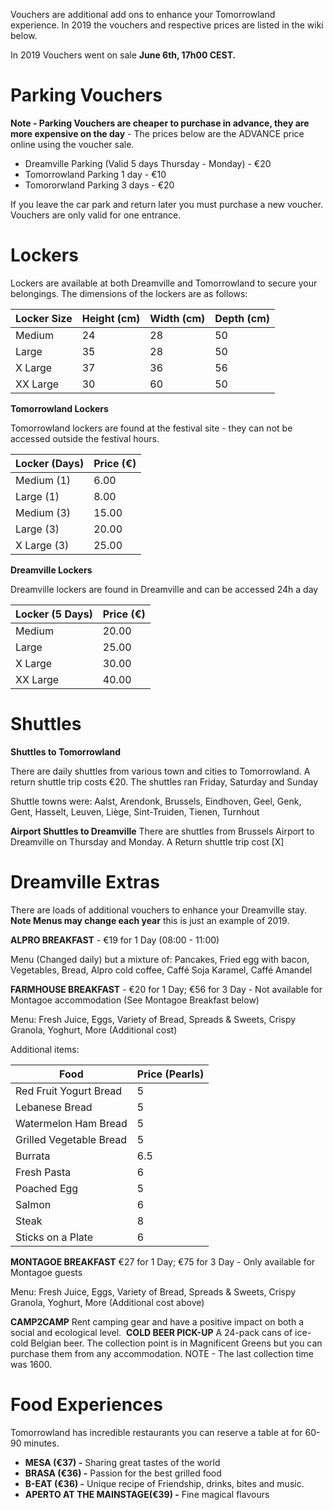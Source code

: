 Vouchers are additional add ons to enhance your Tomorrowland experience. In 2019 the vouchers and respective prices are listed in the wiki below.

In 2019 Vouchers went on sale **June 6th, 17h00 CEST.** 

# Parking Vouchers

**Note - Parking Vouchers are cheaper to purchase in advance, they are more expensive on the day** - The prices below are the ADVANCE price online using the voucher sale.

* Dreamville Parking (Valid 5 days Thursday - Monday) - €20
* Tomorrowland Parking 1 day - €10
* Tomororwland Parking 3 days - €20

If you leave the car park and return later you must purchase a new voucher. Vouchers are only valid for one entrance.

# Lockers

Lockers are available at both Dreamville and Tomorrowland to secure your belongings. The dimensions of the lockers are as follows:

| Locker Size | Height (cm) | Width (cm) | Depth (cm) |
|-------------|-------------|------------|------------|
| Medium      | 24          | 28         | 50         |
| Large       | 35          | 28         | 50         |
| X Large     | 37          | 36         | 56         |
| XX Large    | 30          | 60         | 50         |


**Tomorrowland Lockers** 

Tomorrowland lockers are found at the festival site - they can not be accessed outside the festival hours.

| Locker (Days) | Price (€) |
|---------------|-----------|
| Medium (1)    | 6.00      |
| Large (1)     | 8.00      |
| Medium (3)    | 15.00     |
| Large (3)     | 20.00     |
| X Large (3)   | 25.00     |

**Dreamville Lockers**

Dreamville lockers are found in Dreamville and can be accessed 24h a day

| Locker (5 Days) | Price (€) |
|-----------------|-----------|
| Medium          | 20.00     |
| Large           | 25.00     |
| X Large         | 30.00     |
| XX Large        | 40.00     |

# Shuttles

**Shuttles to Tomorrowland**

There are daily shuttles from various town and cities to Tomorrowland. A return shuttle trip costs €20. The shuttles ran Friday, Saturday and Sunday

Shuttle towns were: Aalst, Arendonk, Brussels, Eindhoven, Geel, Genk, Gent, Hasselt, Leuven, Liège, Sint-Truiden, Tienen, Turnhout

**Airport Shuttles to Dreamville**
There are shuttles from Brussels Airport to Dreamville on Thursday and Monday. A Return shuttle trip cost [X]

# Dreamville Extras

There are loads of additional vouchers to enhance your Dreamville stay.
**Note Menus may change each year** this is just an example of 2019.

**ALPRO BREAKFAST** - €19 for 1 Day (08:00 - 11:00)

Menu (Changed daily) but a mixture of: Pancakes, Fried egg with bacon, Vegetables,  Bread, Alpro cold coffee, Caffé Soja Karamel, Caffé Amandel


**FARMHOUSE BREAKFAST** - €20 for 1 Day; €56 for 3 Day - Not available for Montagoe accommodation (See Montagoe Breakfast below)


Menu: Fresh Juice, Eggs, Variety of Bread, Spreads & Sweets, Crispy Granola, Yoghurt, More (Additional cost)

Additional items:

| Food                    | Price (Pearls) |
|-------------------------|----------------|
| Red Fruit Yogurt Bread  | 5              |
| Lebanese Bread          | 5              |
| Watermelon Ham Bread    | 5              |
| Grilled Vegetable Bread | 5              |
| Burrata                 | 6.5            |
| Fresh Pasta             | 6              |
| Poached Egg             | 5              |
| Salmon                  | 6              |
| Steak                   | 8              |
| Sticks on a Plate       | 6              |


**MONTAGOE BREAKFAST** €27 for 1 Day; €75 for 3 Day - Only available for Montagoe guests

Menu: Fresh Juice, Eggs, Variety of Bread, Spreads & Sweets, Crispy Granola, Yoghurt, More (Additional cost above)


**CAMP2CAMP** Rent camping gear and have a positive impact on both a social and ecological level. 
**COLD BEER PICK-UP** A 24-pack cans of ice-cold Belgian beer. The collection point is in Magnificent Greens but you can purchase them from any accommodation. NOTE - The last collection time was 1600.

# Food Experiences

Tomorrowland has incredible restaurants you can reserve a table at for 60-90 minutes.

* **MESA (€37) -** Sharing great tastes of the world
* **BRASA (€36) -** Passion for the best grilled food
* **B-EAT (€36) -** Unique recipe of Friendship, drinks, bites and music.
* **APERTO AT THE MAINSTAGE(€39) -** Fine magical flavours 